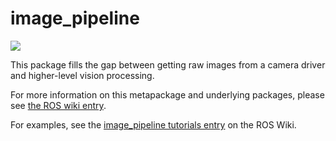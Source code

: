 image_pipeline
==============

[![](https://github.com/ros-perception/image_pipeline/workflows/Basic%20Build%20Workflow/badge.svg?branch=ros2)](https://github.com/ros-perception/image_pipeline/actions)

This package fills the gap between getting raw images from a camera driver and higher-level vision processing.

For more information on this metapackage and underlying packages, please see [the ROS wiki entry](http://wiki.ros.org/image_pipeline).

For examples, see the [image_pipeline tutorials entry](http://wiki.ros.org/image_pipeline/Tutorials) on the ROS Wiki.
